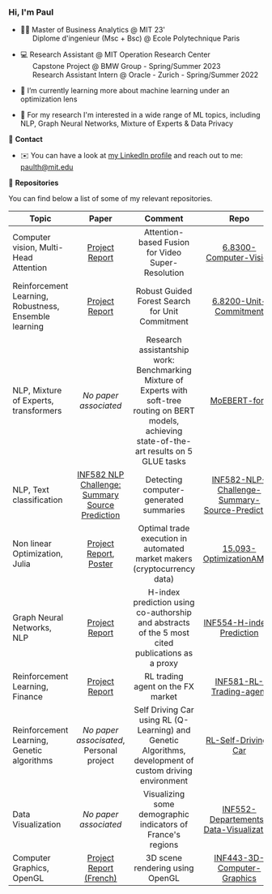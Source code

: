 ### Hi, I'm Paul 

- 👨‍🎓 Master of Business Analytics @ MIT 23' <br/>
     &nbsp;&nbsp;&nbsp;&nbsp;&nbsp; Diplome d'ingenieur (Msc + Bsc) @ Ecole Polytechnique Paris
     
- 💻 Research Assistant @ MIT Operation Research Center <br/>
     &nbsp;&nbsp;&nbsp;&nbsp;&nbsp; Capstone Project @ BMW Group - Spring/Summer 2023 <br/>
     &nbsp;&nbsp;&nbsp;&nbsp;&nbsp; Research Assistant Intern @ Oracle - Zurich - Spring/Summer 2022

- 🌱 I’m currently learning more about machine learning under an optimization lens

- 🔭 For my research I'm interested in a wide range of ML topics, including NLP, Graph Neural Networks, Mixture of Experts & Data Privacy 


💬 **Contact**

- ✉️ You can have a look at [my LinkedIn profile](https://www.linkedin.com/in/paul-theronn/) and reach out to me: [paulth@mit.edu](mailto:paulth@mit.edu)

🌱 **Repositories**

You can find below a list of some of my relevant repositories.

|Topic|Paper|Comment|Repo|
|---|:---:|:---:|:---:|
Computer vision, Multi-Head Attention|[Project Report](https://github.com/paultheron-X/6.8300-Computer-Vision/blob/main/report.pdf)|Attention-based Fusion for Video Super-Resolution|[6.8300-Computer-Vision](https://github.com/paultheron-X/6.8300-Computer-Vision)
Reinforcement Learning, Robustness, Ensemble learning|[Project Report](https://github.com/paultheron-X/6.8200-Unit-Commitment/blob/main/report.pdf)|Robust Guided Forest Search for Unit Commitment|[6.8200-Unit-Commitment](https://github.com/paultheron-X/6.8200-Unit-Commitment)
NLP, Mixture of Experts, transformers|*No paper associated*|Research assistantship work: Benchmarking Mixture of Experts with soft-tree routing on BERT models, achieving state-of-the-art results on 5 GLUE tasks|[MoEBERT-fork](https://github.com/paultheron-X/MoEBERT-fork)
NLP, Text classification|[INF582 NLP Challenge: Summary Source Prediction](http://dx.doi.org/10.13140/RG.2.2.20076.85125)|Detecting computer-generated summaries|[INF582-NLP-Challenge-Summary-Source-Prediction](https://github.com/paultheron-X/INF582-NLP_challenge)
Non linear Optimization, Julia|[Project Report](https://github.com/paultheron-X/15.093-OptimizationAMMs/blob/main/project_final_report.pdf), [Poster](https://github.com/paultheron-X/15.093-OptimizationAMMs/blob/main/project_final_poster.pdf)|Optimal trade execution in automated market makers (cryptocurrency data)|[15.093-OptimizationAMMs](https://github.com/paultheron-X/15.093-OptimizationAMMs)
Graph Neural Networks, NLP|[Project Report](https://github.com/paultheron-X/H-index-prediction/blob/main/report.pdf)|H-index prediction using co-authorship and abstracts of the 5 most cited publications as a proxy|[INF554-H-index-Prediction](https://github.com/paultheron-X/H-index-prediction)
Reinforcement Learning, Finance|[Project Report](https://github.com/paultheron-X/INF581-Trading-agent/blob/main/Reinforcement_Learning_Project.pdf)|RL trading agent on the FX market|[INF581-RL-Trading-agent](https://github.com/paultheron-X/INF581-Trading-agent)
Reinforcement Learning, Genetic algorithms|*No paper associsated*, Personal project|Self Driving Car using RL (Q-Learning) and Genetic Algorithms, development of custom driving environment|[RL-Self-Driving-Car](https://github.com/paultheron-X/RL---Self-Driving-Car)
Data Visualization|*No paper associated*|Visualizing some demographic indicators of France's regions|[INF552-Departements-Data-Visualization](https://github.com/paultheron-X/INF552-Project-Data-Visualisation)
Computer Graphics, OpenGL|[Project Report (French)](https://github.com/Louis-Proffit/INF443/blob/main/Présentation%20du%20projet.pdf)|3D scene rendering using OpenGL|[INF443-3D-Computer-Graphics](https://github.com/Louis-Proffit/INF443)

<!-- [![Top Langs](https://github-readme-stats.vercel.app/api/top-langs/?username=paultheron-X)](https://github.com/paultheron-X/github-readme-stats) -->

<!---
paultheron-X/paultheron is a ✨ special ✨ repository because its `README.md` (this file) appears on your GitHub profile.
You can click the Preview link to take a look at your changes.
